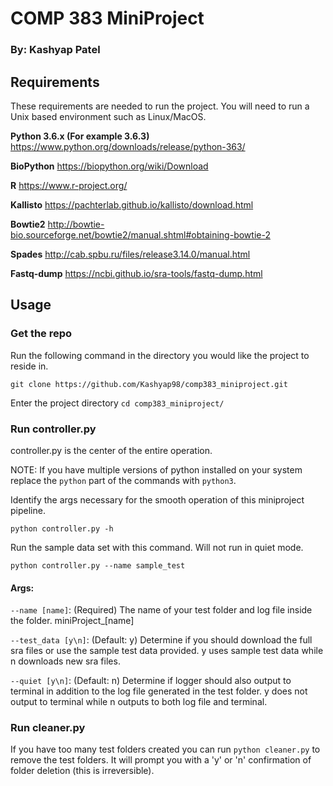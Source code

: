 # COMP 383 MiniProject
### By: Kashyap Patel

## Requirements
These requirements are needed to run the project. You will need to run a Unix based environment such as Linux/MacOS.

**Python 3.6.x (For example 3.6.3)** 
https://www.python.org/downloads/release/python-363/

**BioPython**
https://biopython.org/wiki/Download

**R**
https://www.r-project.org/

**Kallisto**
https://pachterlab.github.io/kallisto/download.html

**Bowtie2**
http://bowtie-bio.sourceforge.net/bowtie2/manual.shtml#obtaining-bowtie-2

**Spades**
http://cab.spbu.ru/files/release3.14.0/manual.html

**Fastq-dump**
https://ncbi.github.io/sra-tools/fastq-dump.html

## Usage
### Get the repo
Run the following command in the directory you would like the project to reside in.

`git clone https://github.com/Kashyap98/comp383_miniproject.git`

Enter the project directory 
`cd comp383_miniproject/`

### Run controller.py
controller.py is the center of the entire operation. 

NOTE: If you have multiple versions of python installed on your system replace the `python` part of the commands with `python3`.

Identify the args necessary for the smooth operation of this miniproject pipeline.

`python controller.py -h`

Run the sample data set with this command. Will not run in quiet mode.

`python controller.py --name sample_test`

#### Args:
`--name [name]`: (Required) The name of your test folder and log file inside the folder. miniProject_[name]

`--test_data [y\n]`: (Default: y) Determine if you should download the full sra files or use the sample test data provided. y uses sample test data while n downloads new sra files. 

`--quiet [y\n]`: (Default: n) Determine if logger should also output to terminal in addition to the log file generated in the test folder. y does not output to terminal while n outputs to both log file and terminal.

### Run cleaner.py

If you have too many test folders created you can run `python cleaner.py` to remove the test folders. It will prompt you with a 'y' or 'n' confirmation of folder deletion (this is irreversible).

 
